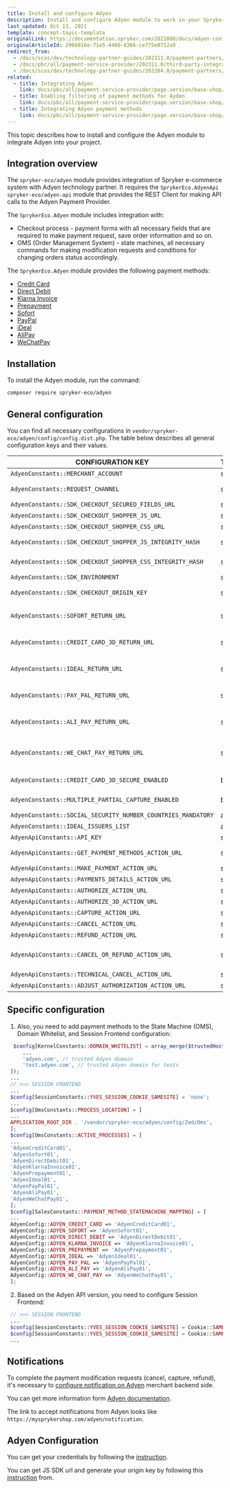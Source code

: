 ```yaml
---
title: Install and configure Adyen
description: Install and configure Adyen module to work in your Spryker Cloud Commerce OS store.
last_updated: Oct 13, 2021
template: concept-topic-template
originalLink: https://documentation.spryker.com/2021080/docs/adyen-configuration
originalArticleId: 2966816e-71e5-4460-8366-ce775e0712a9
redirect_from:
  - /docs/scos/dev/technology-partner-guides/202311.0/payment-partners/adyen/installing-and-configuring-adyen.html
  - /docs/pbc/all/payment-service-provider/202311.0/third-party-integrations/adyen/install-and-configure-adyen.html
  - /docs/scos/dev/technology-partner-guides/202204.0/payment-partners/adyen/installing-and-configuring-adyen.html
related:
  - title: Integrating Adyen
    link: docs/pbc/all/payment-service-provider/page.version/base-shop/third-party-integrations/adyen/integrate-adyen.html
  - title: Enabling filtering of payment methods for Ayden
    link: docs/pbc/all/payment-service-provider/page.version/base-shop/third-party-integrations/adyen/enable-filtering-of-payment-methods-for-adyen.html
  - title: Integrating Adyen payment methods
    link: docs/pbc/all/payment-service-provider/page.version/base-shop/third-party-integrations/adyen/integrate-adyen-payment-methods.html
---
```


This topic describes how to install and configure the Adyen module to integrate Adyen into your project.

## Integration overview

The `spryker-eco/adyen` module provides integration of Spryker e-commerce system with Adyen technology partner. It requires the `SprykerEco.AdyenApi` `spryker-eco/adyen-api` module that provides the REST Client for making API calls to the Adyen Payment Provider.

The `SprykerEco.Adyen` module includes integration with:

- Checkout process - payment forms with all necessary fields that are required to make payment request, save order information and so on.
- OMS (Order Management System) - state machines, all necessary commands for making modification requests and conditions for changing orders status accordingly.

The `SprykerEco.Adyen` module provides the following payment methods:
- [Credit Card](/docs/pbc/all/payment-service-provider/{{page.version}}/base-shop/third-party-integrations/adyen/integrate-adyen-payment-methods.html#credit-card)
- [Direct Debit](/docs/pbc/all/payment-service-provider/{{page.version}}/base-shop/third-party-integrations/adyen/integrate-adyen-payment-methods.html#direct-debit-sepa-direct-debit)
- [Klarna Invoice](/docs/pbc/all/payment-service-provider/{{page.version}}/base-shop/third-party-integrations/adyen/integrate-adyen-payment-methods.html#klarna-invoice)
- [Prepayment](/docs/pbc/all/payment-service-provider/{{page.version}}/base-shop/third-party-integrations/adyen/integrate-adyen-payment-methods.html#prepayment-bank-transfer-iban)
- [Sofort](/docs/pbc/all/payment-service-provider/{{page.version}}/base-shop/third-party-integrations/adyen/integrate-adyen-payment-methods.html#sofort)
- [PayPal](/docs/pbc/all/payment-service-provider/{{page.version}}/base-shop/third-party-integrations/adyen/integrate-adyen-payment-methods.html#paypal)
- [iDeal](/docs/pbc/all/payment-service-provider/{{page.version}}/base-shop/third-party-integrations/adyen/integrate-adyen-payment-methods.html#ideal)
- [AliPay](/docs/pbc/all/payment-service-provider/{{page.version}}/base-shop/third-party-integrations/adyen/integrate-adyen-payment-methods.html#alipay)
- [WeChatPay](/docs/pbc/all/payment-service-provider/{{page.version}}/base-shop/third-party-integrations/adyen/integrate-adyen-payment-methods.html#wechatpay)

## Installation

To install the Adyen module, run the command:

```bash
composer require spryker-eco/adyen
```

## General configuration

You can find all necessary configurations in `vendor/spryker-eco/adyen/config/config.dist.php`.
The table below describes all general configuration keys and their values.

| CONFIGURATION KEY | TYPE | DESCRIPTION |
| --- | --- | --- |
| `AdyenConstants::MERCHANT_ACCOUNT` | string | Name of merchant account. |
| `AdyenConstants::REQUEST_CHANNEL` | string | Name of channel communication with Adyen. It has to be "Web". |
| `AdyenConstants::SDK_CHECKOUT_SECURED_FIELDS_URL` | string | JS SDK URL to encrypt Credit Card secure fields. |
| `AdyenConstants::SDK_CHECKOUT_SHOPPER_JS_URL` | string | URL to Adyen Checkout shopper SDK JS file. |
| `AdyenConstants::SDK_CHECKOUT_SHOPPER_CSS_URL` | string | URL to Adyen Checkout shopper SDK CSS file. |
| `AdyenConstants::SDK_CHECKOUT_SHOPPER_JS_INTEGRITY_HASH` | string | Subresource Integrity (SRI) hash for Checkout shopper SDK JS file. |
| `AdyenConstants::SDK_CHECKOUT_SHOPPER_CSS_INTEGRITY_HASH` | string | Subresource Integrity (SRI) hash for Checkout shopper SDK CSS file. |
| `AdyenConstants::SDK_ENVIRONMENT` | string | Adyen Environment name for SDK. |
| `AdyenConstants::SDK_CHECKOUT_ORIGIN_KEY` | string | Origin key of JS SDK that is generated based on the project base URL. |
| `AdyenConstants::SOFORT_RETURN_URL` | string | URL to return customer after payment on Sofort: `http://mysprykershop.com/adyen/callback/redirect-sofort`. |
| `AdyenConstants::CREDIT_CARD_3D_RETURN_URL` | string | URL to return customer after passing 3D secure: `http://mysprykershop.com/adyen/callback/redirect-credit-card-3`. |
| `AdyenConstants::IDEAL_RETURN_URL` | string | URL to return customer after payment on iDeal: `http://mysprykershop.com/adyen/callback/redirect-ideal`. |
| `AdyenConstants::PAY_PAL_RETURN_URL` | string | URL to return customer after payment on PayPal: `http://mysprykershop.com/adyen/callback/redirect-paypal`. |
| `AdyenConstants::ALI_PAY_RETURN_URL` | string | URL to return customer after payment on AliPay: `http://mysprykershop.com/adyen/callback/redirect-alipay`. |
| `AdyenConstants::WE_CHAT_PAY_RETURN_URL` | string | URL to return customer after payment on WeChatPay: `http://mysprykershop.com/adyen/callback/redirect-wechatpay`. |
| `AdyenConstants::CREDIT_CARD_3D_SECURE_ENABLED` | bool | Checks if 3D secure is enabled for Credit Card payments. |
| `AdyenConstants::MULTIPLE_PARTIAL_CAPTURE_ENABLED` | bool | Checks if multiple capture is enabled. False by default. |
| `AdyenConstants::SOCIAL_SECURITY_NUMBER_COUNTRIES_MANDATORY` | array | List of countries with mandatory SSN. |
| `AdyenConstants::IDEAL_ISSUERS_LIST` | array | List of iDeal issuers. |
| `AdyenApiConstants::API_KEY` | string | API key, provided by Adyen. |
| `AdyenApiConstants::GET_PAYMENT_METHODS_ACTION_URL` | string | URL for the API call to get available payment methods. |
| `AdyenApiConstants::MAKE_PAYMENT_ACTION_URL` | string | URL for the API call to make payment. |
|`AdyenApiConstants::PAYMENTS_DETAILS_ACTION_URL` | string | URL for the API call to retrieve payment details . |
| `AdyenApiConstants::AUTHORIZE_ACTION_URL` | string | URL for the authorization API call. |
| `AdyenApiConstants::AUTHORIZE_3D_ACTION_URL` | string | URL for the 3D authorization API call. |
| `AdyenApiConstants::CAPTURE_ACTION_URL` | string | URL for the capture API call. |
| `AdyenApiConstants::CANCEL_ACTION_URL` | string | URL for the cancel API call. |
| `AdyenApiConstants::REFUND_ACTION_URL` | string | URL for the refund API call. |
| `AdyenApiConstants::CANCEL_OR_REFUND_ACTION_URL` | string | URL for the API call to cancel payment. When it's not possible to know if the payment is already captured, it's used for the refund API call. |
| `AdyenApiConstants::TECHNICAL_CANCEL_ACTION_URL` | string | URL for the technical cancellation API call. |
| `AdyenApiConstants::ADJUST_AUTHORIZATION_ACTION_URL` | string | URL for the API call to adjust the authorized amount. |

## Specific configuration

1. Also, you need to add payment methods to the State Machine (OMS), Domain Whitelist, and Session Frontend configuration:

```php
  $config[KernelConstants::DOMAIN_WHITELIST] = array_merge($trustedHosts, [
     ...
     'adyen.com', // trusted Adyen domain
     'test.adyen.com', // trusted Adyen domain for tests
 ]);
 ...
 // >>> SESSION FRONTEND
 ...
 $config[SessionConstants::YVES_SESSION_COOKIE_SAMESITE] = 'none';
 ...
 $config[OmsConstants::PROCESS_LOCATION] = [
 ...
 APPLICATION_ROOT_DIR . '/vendor/spryker-eco/adyen/config/Zed/Oms',
 ];
 $config[OmsConstants::ACTIVE_PROCESSES] = [
 ...
 'AdyenCreditCard01',
 'AdyenSofort01',
 'AdyenDirectDebit01',
 'AdyenKlarnaInvoice01',
 'AdyenPrepayment01',
 'AdyenIdeal01',
 'AdyenPayPal01',
 'AdyenAliPay01',
 'AdyenWeChatPay01',
 ];
 $config[SalesConstants::PAYMENT_METHOD_STATEMACHINE_MAPPING] = [
 ...
 AdyenConfig::ADYEN_CREDIT_CARD => 'AdyenCreditCard01',
 AdyenConfig::ADYEN_SOFORT => 'AdyenSofort01',
 AdyenConfig::ADYEN_DIRECT_DEBIT => 'AdyenDirectDebit01',
 AdyenConfig::ADYEN_KLARNA_INVOICE => 'AdyenKlarnaInvoice01',
 AdyenConfig::ADYEN_PREPAYMENT => 'AdyenPrepayment01',
 AdyenConfig::ADYEN_IDEAL => 'AdyenIdeal01',
 AdyenConfig::ADYEN_PAY_PAL => 'AdyenPayPal01',
 AdyenConfig::ADYEN_ALI_PAY => 'AdyenAliPay01',
 AdyenConfig::ADYEN_WE_CHAT_PAY => 'AdyenWeChatPay01',
 ];
 ```

2. Based on the Adyen API version, you need to configure Session Frontend:

```php
 // >>> SESSION FRONTEND
 ...
 $config[SessionConstants::YVES_SESSION_COOKIE_SAMESITE] = Cookie::SAMESITE_LAX; // Checkout API v67 and later (https://docs.adyen.com/online-payments/3d-secure/redirect-3ds2/web-drop-in/#handle-the-redirect)
 $config[SessionConstants::YVES_SESSION_COOKIE_SAMESITE] = Cookie::SAMESITE_NONE; // Checkout API v66 and earlier. (https://docs.adyen.com/online-payments/3d-secure/redirect-3ds2/web-drop-in/#handle-the-redirect)
 ...
```

## Notifications

To complete the payment modification requests (cancel, capture, refund), it's necessary to [configure notification on Adyen](https://docs.adyen.com/platforms/) merchant backend side.

You can get more information form [Adyen documentation](https://docs.adyen.com).

The link to accept notifications from Adyen looks like `https://mysprykershop.com/adyen/notification`.

## Adyen Configuration

You can get your credentials by following the [instruction](https://docs.adyen.com/online-payments/classic-integrations/classic-api-integration/).

You can get JS SDK url and generate your origin key by following this [instruction](https://docs.adyen.com/online-payments/classic-integrations/classic-api-integration/) from.
